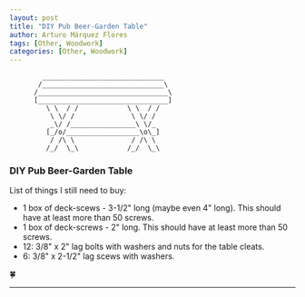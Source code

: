 ```yaml
---
layout: post
title: "DIY Pub Beer-Garden Table"
author: Arturo Márquez Flores
tags: [Other, Woodwork]
categories: [Other, Woodwork]
---
```


```
        ______________________________
       /______________________________\
      /________________________________\
      [________________________________]
         \ \  / /            \ \  / /
          \ \/ /              \ \/ /
          _\/ /________________\ \/_
         [_/o/__________________\o\_]
          / /\ \              / /\ \
         /_/  \_\            /_/  \_\
```

### DIY Pub Beer-Garden Table

List of things I still need to buy:

* 1 box of deck-scews - 3-1/2" long (maybe even 4" long). This
  should have at least more than 50 screws.
* 1 box of deck-screws - 2" long. This should have at least
  more than 50 screws.
* 12: 3/8" x 2" lag bolts with washers and nuts for the table
  cleats.
* 6: 3/8" x 2-1/2" lag scews with washers.

🍀


---

[^1]: 
